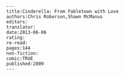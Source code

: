 
    ---
    title:Cinderella: From Fabletown with Love
    authors:Chris Roberson,Shawn McManus
    editors:
    translator:
    date:2013-06-06
    rating:
    re-read:
    pages:144
    non-fiction:
    comic:TRUE
    published:2009
    ---

    